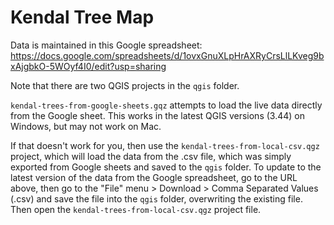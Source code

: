 # Kendal Tree Map

Data is maintained in this Google spreadsheet:
https://docs.google.com/spreadsheets/d/1ovxGnuXLpHrAXRyCrsLlLKveg9bxAjgbkO-5WOyf4I0/edit?usp=sharing

Note that there are two QGIS projects in the `qgis` folder.

`kendal-trees-from-google-sheets.gqz` attempts to load the live data directly from the Google sheet.  This works in the latest QGIS versions (3.44) on Windows, but may not work on Mac.

If that doesn't work for you, then use the `kendal-trees-from-local-csv.qgz` project, which will load the data from the .csv file, which was simply exported from Google sheets and saved to the `qgis` folder.  To update to the latest version of the data from the Google spreadsheet, go to the URL above, then go to the "File" menu > Download > Comma Separated Values (.csv) and save the file into the `qgis` folder, overwriting the existing file.  Then open the `kendal-trees-from-local-csv.qgz` project file.